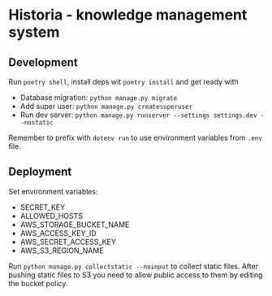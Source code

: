 # Historia - knowledge management system

## Development

Run `poetry shell`, install deps wit `poetry install` and get ready with

- Database migration: `python manage.py migrate`
- Add super user: `python manage.py createsuperuser`
- Run dev server: `python manage.py runserver --settings settings.dev --nostatic`

Remember to prefix with `dotenv run` to use environment variables from `.env` file.

## Deployment

Set environment variables:

- SECRET_KEY
- ALLOWED_HOSTS
- AWS_STORAGE_BUCKET_NAME
- AWS_ACCESS_KEY_ID
- AWS_SECRET_ACCESS_KEY
- AWS_S3_REGION_NAME

Run `python manage.py collectstatic --noinput` to collect static files. After pushing static files to S3 you need to allow public access to them by editing the bucket policy.
